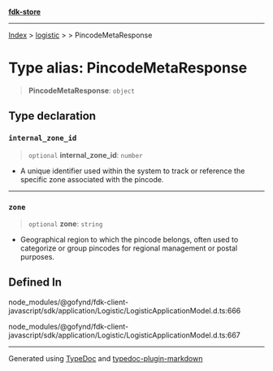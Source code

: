 [**fdk-store**](../../../README.md)
***

[Index](../../../API.md) > [logistic](../../README.md) > [<internal>](../README.md) > PincodeMetaResponse

# Type alias: PincodeMetaResponse

> **PincodeMetaResponse**: `object`

## Type declaration

### `internal_zone_id`

> `optional` **internal\_zone\_id**: `number`

- A unique identifier used within the
system to track or reference the specific zone associated with the pincode.

***

### `zone`

> `optional` **zone**: `string`

- Geographical region to which the pincode belongs,
often used to categorize or group pincodes for regional management or
postal purposes.

## Defined In

node\_modules/@gofynd/fdk-client-javascript/sdk/application/Logistic/LogisticApplicationModel.d.ts:666

node\_modules/@gofynd/fdk-client-javascript/sdk/application/Logistic/LogisticApplicationModel.d.ts:667

***
Generated using [TypeDoc](https://typedoc.org/) and [typedoc-plugin-markdown](https://www.npmjs.com/package/typedoc-plugin-markdown)
